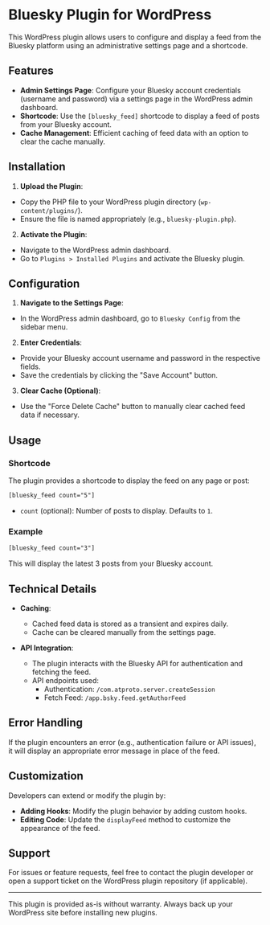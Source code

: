 # Bluesky Plugin for WordPress

This WordPress plugin allows users to configure and display a feed from the Bluesky platform using an administrative settings page and a shortcode.

## Features
- **Admin Settings Page**: Configure your Bluesky account credentials (username and password) via a settings page in the WordPress admin dashboard.
- **Shortcode**: Use the `[bluesky_feed]` shortcode to display a feed of posts from your Bluesky account.
- **Cache Management**: Efficient caching of feed data with an option to clear the cache manually.

## Installation
1. **Upload the Plugin**:
  - Copy the PHP file to your WordPress plugin directory (`wp-content/plugins/`).
  - Ensure the file is named appropriately (e.g., `bluesky-plugin.php`).

2. **Activate the Plugin**:
  - Navigate to the WordPress admin dashboard.
  - Go to `Plugins > Installed Plugins` and activate the Bluesky plugin.

## Configuration
1. **Navigate to the Settings Page**:
  - In the WordPress admin dashboard, go to `Bluesky Config` from the sidebar menu.

2. **Enter Credentials**:
  - Provide your Bluesky account username and password in the respective fields.
  - Save the credentials by clicking the "Save Account" button.

3. **Clear Cache (Optional)**:
  - Use the "Force Delete Cache" button to manually clear cached feed data if necessary.

## Usage
### Shortcode
The plugin provides a shortcode to display the feed on any page or post:

```html
[bluesky_feed count="5"]
```

- `count` (optional): Number of posts to display. Defaults to `1`.

### Example
```html
[bluesky_feed count="3"]
```
This will display the latest 3 posts from your Bluesky account.

## Technical Details
- **Caching**:
  - Cached feed data is stored as a transient and expires daily.
  - Cache can be cleared manually from the settings page.

- **API Integration**:
  - The plugin interacts with the Bluesky API for authentication and fetching the feed.
  - API endpoints used:
    - Authentication: `/com.atproto.server.createSession`
    - Fetch Feed: `/app.bsky.feed.getAuthorFeed`

## Error Handling
If the plugin encounters an error (e.g., authentication failure or API issues), it will display an appropriate error message in place of the feed.

## Customization
Developers can extend or modify the plugin by:
- **Adding Hooks**: Modify the plugin behavior by adding custom hooks.
- **Editing Code**: Update the `displayFeed` method to customize the appearance of the feed.

## Support
For issues or feature requests, feel free to contact the plugin developer or open a support ticket on the WordPress plugin repository (if applicable).

---

This plugin is provided as-is without warranty. Always back up your WordPress site before installing new plugins.

